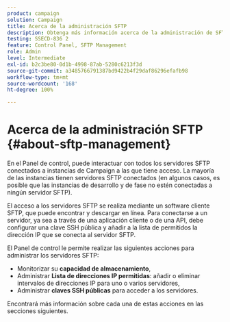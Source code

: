 ```yaml
---
product: campaign
solution: Campaign
title: Acerca de la administración SFTP
description: Obtenga más información acerca de la administración de SFTP en el Panel de control
testing: SSECD-836 2
feature: Control Panel, SFTP Management
role: Admin
level: Intermediate
exl-id: b2c3be80-0d1b-4998-87ab-5280c6213f3d
source-git-commit: a3485766791387bd9422b4f29daf86296efafb98
workflow-type: tm+mt
source-wordcount: '168'
ht-degree: 100%

---
```


# Acerca de la administración SFTP {#about-sftp-management}

En el Panel de control, puede interactuar con todos los servidores SFTP conectados a instancias de Campaign a las que tiene acceso. La mayoría de las instancias tienen servidores SFTP conectados (en algunos casos, es posible que las instancias de desarrollo y de fase no estén conectadas a ningún servidor SFTP).

El acceso a los servidores SFTP se realiza mediante un software cliente SFTP, que puede encontrar y descargar en línea. Para conectarse a un servidor, ya sea a través de una aplicación cliente o de una API, debe configurar una clave SSH pública y añadir a la lista de permitidos la dirección IP que se conecta al servidor SFTP.

El Panel de control le permite realizar las siguientes acciones para administrar los servidores SFTP:

* Monitorizar su **capacidad de almacenamiento**,
* Administrar **Lista de direcciones IP permitidas**: añadir o eliminar intervalos de direcciones IP para uno o varios servidores,
* Administrar **claves SSH públicas** para acceder a los servidores.

Encontrará más información sobre cada una de estas acciones en las secciones siguientes.
